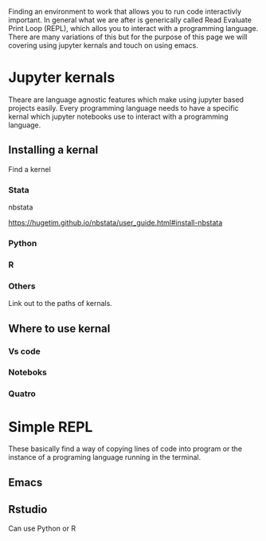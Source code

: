 
Finding an environment to work that allows you to run code interactivly important. In general what we are after 
is generically called Read Evaluate Print Loop (REPL), which allos you to interact with a programming language. 
There are many variations of this but for the purpose of this page we will covering using jupyter kernals and touch on using emacs.


# Jupyter kernals

Theare are language agnostic features which make using jupyter based projects easily. Every programming language
needs to have a specific kernal which jupyter notebooks use to interact with a programming language. 


## Installing a kernal 


Find a kernel 

### Stata 

nbstata 

https://hugetim.github.io/nbstata/user_guide.html#install-nbstata


### Python 

### R 

### Others 

Link out to the paths of kernals.


## Where to use kernal 

### Vs code
### Noteboks 

### Quatro 

# Simple REPL

These basically find a way of copying lines of code into  program or the instance of a programing language running in the terminal. 

## Emacs


## Rstudio 

Can use Python or R









